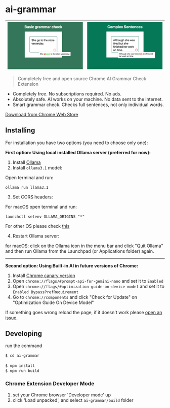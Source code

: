 # ai-grammar

| ![Basic grammar check](./assets/1.png "Basic grammar check") | ![Complex Sentences](./assets/2.png "Complex Sentences") |
| :----------------------------------------------------------: | :------------------------------------------------------: |

> Completely free and open source Chrome AI Grammar Check Extension

- Completely free. No subscriptions required. No ads.
- Absolutely safe. AI works on your machine. No data sent to the internet.
- Smart grammar check. Checks full sentences, not only individual words.

[Download from Chrome Web Store](https://chromewebstore.google.com/detail/free-ai-grammar-checker/jnkjkpapplndagboidnhphaciphgjeca)

## Installing

For installation you have two options (you need to choose only one):

**First option: Using local installed Ollama server (preferred for now):**

1. Install [Ollama](https://ollama.com/download)
2. Install `ollama3.1` model:

Open terminal and run:

```shell
ollama run llama3.1
```

3. Set CORS headers:

For macOS open terminal and run:

```shell
launchctl setenv OLLAMA_ORIGINS "*"
```

For other OS please check [this](https://medium.com/dcoderai/how-to-handle-cors-settings-in-ollama-a-comprehensive-guide-ee2a5a1beef0)

4. Restart Ollama server:

for macOS: click on the Ollama icon in the menu bar and click "Quit Ollama" and then run Ollama from the Launchpad (or Applications folder) again.

---

**Second option: Using Built-in AI in future versions of Chrome:**

1. Install [Chrome canary version](https://www.google.com/chrome/canary/)
2. Open `chrome://flags/#prompt-api-for-gemini-nano` and set it to `Enabled`
3. Open `chrome://flags/#optimization-guide-on-device-model` and set it to `Enabled BypassPrefRequirement`
4. Go to `chrome://components` and click "Check for Update" on "Optimization Guide On Device Model"

If something goes wrong reload the page, if it doesn't work please [open an issue](https://github.com/nucleartux/ai-grammar/issues/new).

## Developing

run the command

```shell
$ cd ai-grammar

$ npm install
$ npm run build
```

### Chrome Extension Developer Mode

1. set your Chrome browser 'Developer mode' up
2. click 'Load unpacked', and select `ai-grammar/build` folder
